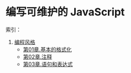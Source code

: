 # 编写可维护的 JavaScript

索引：

1. [编程风格](./编程风格.md)
    * [第01章.基本的格式化](./第01章.基本的格式化.md)
    * [第02章.注释](./第02章.注释.md)
    * [第03章.语句和表达式](./第03章.语句和表达式.md)